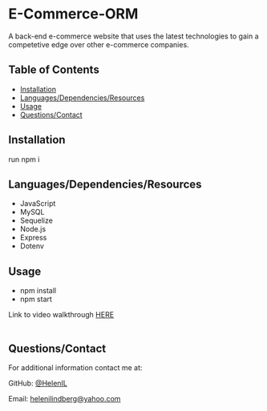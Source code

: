 # E-Commerce-ORM

A back-end e-commerce website that uses the latest technologies to gain a competetive edge over other e-commerce companies.

## Table of Contents

* [Installation](#installation)
* [Languages/Dependencies/Resources](#languages/dependencies/resources)
* [Usage](#usage)
* [Questions/Contact](#questions/contact)

## Installation

run npm i

## Languages/Dependencies/Resources

* JavaScript
* MySQL
* Sequelize
* Node.js
* Express
* Dotenv

## Usage

* npm install
* npm start

Link to video walkthrough <a href="https://drive.google.com/file/d/1umob5WhqArJS3iIF2ALD0HDUqpE-VmE5/view">HERE</a><br><br>

## Questions/Contact

For additional information contact me at: 

GitHub: [@HelenIL](https://github.com/HelenIL/)

Email: [helenilindberg@yahoo.com](mailto:helenilindberg@yahoo.com)
